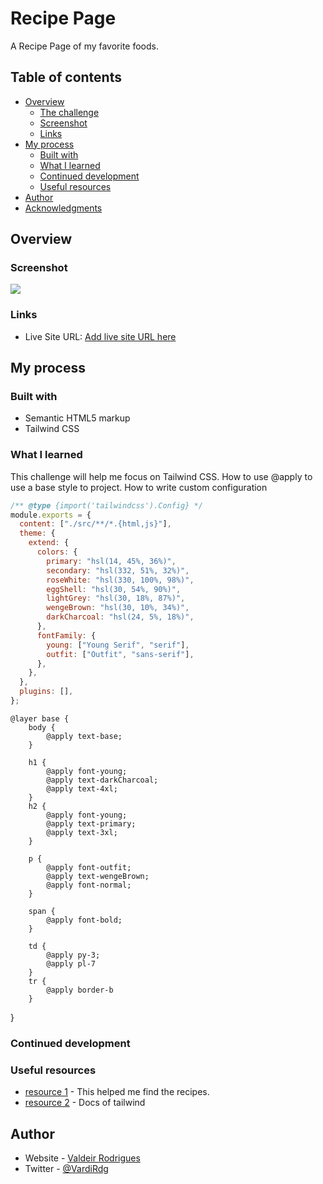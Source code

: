 # Recipe Page

A Recipe Page of my favorite foods.

## Table of contents

- [Overview](#overview)
  - [The challenge](#the-challenge)
  - [Screenshot](#screenshot)
  - [Links](#links)
- [My process](#my-process)
  - [Built with](#built-with)
  - [What I learned](#what-i-learned)
  - [Continued development](#continued-development)
  - [Useful resources](#useful-resources)
- [Author](#author)
- [Acknowledgments](#acknowledgments)

## Overview

### Screenshot

![](../odin-recipes/preview/mobile-design.jpg?raw=true)

### Links

- Live Site URL: [Add live site URL here](https://your-live-site-url.com)

## My process

### Built with

- Semantic HTML5 markup
- Tailwind CSS

### What I learned

This challenge will help me focus on Tailwind CSS.
How to use @apply to use a base style to project.
How to write custom configuration

```javascript
/** @type {import('tailwindcss').Config} */
module.exports = {
  content: ["./src/**/*.{html,js}"],
  theme: {
    extend: {
      colors: {
        primary: "hsl(14, 45%, 36%)",
        secondary: "hsl(332, 51%, 32%)",
        roseWhite: "hsl(330, 100%, 98%)",
        eggShell: "hsl(30, 54%, 90%)",
        lightGrey: "hsl(30, 18%, 87%)",
        wengeBrown: "hsl(30, 10%, 34%)",
        darkCharcoal: "hsl(24, 5%, 18%)",
      },
      fontFamily: {
        young: ["Young Serif", "serif"],
        outfit: ["Outfit", "sans-serif"],
      },
    },
  },
  plugins: [],
};
```

```css{
@layer base {
    body {
        @apply text-base;
    }

    h1 {
        @apply font-young;
        @apply text-darkCharcoal;
        @apply text-4xl;
    }
    h2 {
        @apply font-young;
        @apply text-primary;
        @apply text-3xl;
    }

    p {
        @apply font-outfit;
        @apply text-wengeBrown;
        @apply font-normal;
    }

    span {
        @apply font-bold;
    }

    td {
        @apply py-3;
        @apply pl-7
    }
    tr {
        @apply border-b
    }
```

}

### Continued development

### Useful resources

- [resource 1](https://www.allrecipes.com/) - This helped me find the recipes.
- [resource 2](https://tailwindcss.com/) - Docs of tailwind

## Author

- Website - [Valdeir Rodrigues](https://www.your-site.com)
- Twitter - [@VardiRdg](https://twitter.com/VardiRdg)
